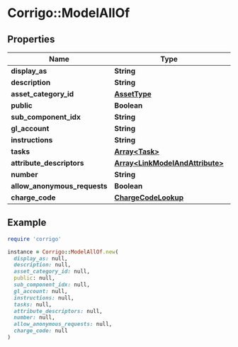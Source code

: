 # Corrigo::ModelAllOf

## Properties

| Name | Type | Description | Notes |
| ---- | ---- | ----------- | ----- |
| **display_as** | **String** |  | [optional] |
| **description** | **String** |  | [optional] |
| **asset_category_id** | [**AssetType**](AssetType.md) |  | [optional] |
| **public** | **Boolean** |  | [optional] |
| **sub_component_idx** | **String** |  | [optional] |
| **gl_account** | **String** |  | [optional] |
| **instructions** | **String** |  | [optional] |
| **tasks** | [**Array&lt;Task&gt;**](Task.md) |  | [optional] |
| **attribute_descriptors** | [**Array&lt;LinkModelAndAttribute&gt;**](LinkModelAndAttribute.md) |  | [optional] |
| **number** | **String** |  | [optional] |
| **allow_anonymous_requests** | **Boolean** |  | [optional] |
| **charge_code** | [**ChargeCodeLookup**](ChargeCodeLookup.md) |  | [optional] |

## Example

```ruby
require 'corrigo'

instance = Corrigo::ModelAllOf.new(
  display_as: null,
  description: null,
  asset_category_id: null,
  public: null,
  sub_component_idx: null,
  gl_account: null,
  instructions: null,
  tasks: null,
  attribute_descriptors: null,
  number: null,
  allow_anonymous_requests: null,
  charge_code: null
)
```

